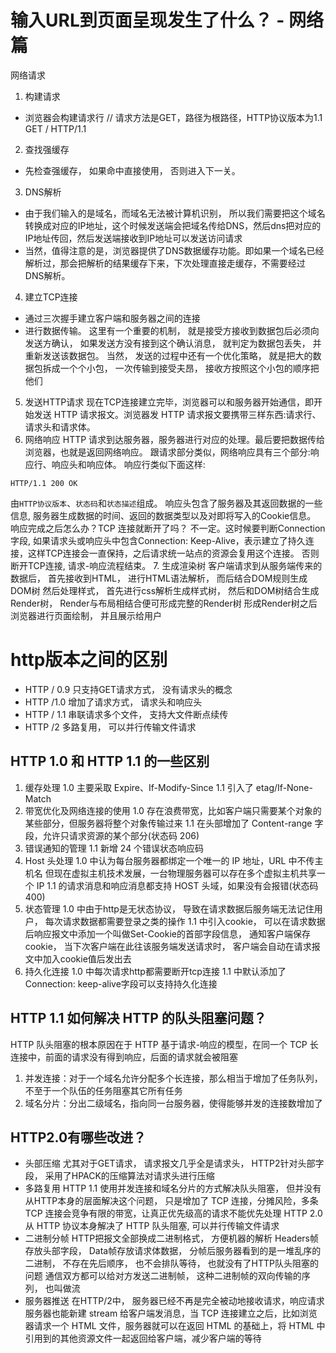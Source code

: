 # 输入URL到页面呈现发生了什么？ - 网络篇
网络请求
1. 构建请求
- 浏览器会构建请求行
// 请求方法是GET，路径为根路径，HTTP协议版本为1.1
GET / HTTP/1.1
2. 查找强缓存
- 先检查强缓存， 如果命中直接使用， 否则进入下一关。 
3. DNS解析
- 由于我们输入的是域名，而域名无法被计算机识别， 所以我们需要把这个域名转换成对应的IP地址，这个时候发送端会把域名传给DNS，然后dns把对应的IP地址传回，然后发送端接收到IP地址可以发送访问请求
- 当然，值得注意的是，浏览器提供了DNS数据缓存功能。即如果一个域名已经解析过，那会把解析的结果缓存下来，下次处理直接走缓存，不需要经过 DNS解析。
4. 建立TCP连接 
- 通过三次握手建立客户端和服务器之间的连接
- 进行数据传输。 这里有一个重要的机制， 就是接受方接收到数据包后必须向发送方确认， 如果发送方没有接到这个确认消息， 就判定为数据包丢失， 并重新发送该数据包。 当然， 发送的过程中还有一个优化策略， 就是把大的数据包拆成一个个小包， 一次传输到接受夫昂， 接收方按照这个小包的顺序把他们
5. 发送HTTP请求
现在TCP连接建立完毕，浏览器可以和服务器开始通信，即开始发送 HTTP 请求报文。浏览器发 HTTP 请求报文要携带三样东西:请求行、请求头和请求体。
6. 网络响应
HTTP 请求到达服务器，服务器进行对应的处理。最后要把数据传给浏览器，也就是返回网络响应。
跟请求部分类似，网络响应具有三个部分:响应行、响应头和响应体。
响应行类似下面这样:
```
HTTP/1.1 200 OK
```
由`HTTP协议版本`、`状态码`和`状态描述`组成。
响应头包含了服务器及其返回数据的一些信息, 服务器生成数据的时间、返回的数据类型以及对即将写入的Cookie信息。
响应完成之后怎么办？TCP 连接就断开了吗？
不一定。这时候要判断Connection字段, 如果请求头或响应头中包含Connection: Keep-Alive，表示建立了持久连接，这样TCP连接会一直保持，之后请求统一站点的资源会复用这个连接。
否则断开TCP连接, 请求-响应流程结束。
7. 生成渲染树
客户端请求到从服务端传来的数据后， 首先接收到HTML， 进行HTML语法解析， 而后结合DOM规则生成DOM树
然后处理样式， 首先进行css解析生成样式树， 然后和DOM树结合生成Render树， Render与布局相结合便可形成完整的Render树
形成Render树之后浏览器进行页面绘制， 并且展示给用户

# http版本之间的区别
- HTTP / 0.9 只支持GET请求方式， 没有请求头的概念
- HTTP /1.0 增加了请求方式， 请求头和响应头 
- HTTP / 1.1 串联请求多个文件， 支持大文件断点续传
- HTTP /2 多路复用， 可以并行传输文件请求
## HTTP 1.0 和 HTTP 1.1 的一些区别
1. 缓存处理
   1.0 主要采取 Expire、If-Modify-Since
   1.1 引入了 etag/If-None-Match
2. 带宽优化及网络连接的使用
   1.0 存在浪费带宽，比如客户端只需要某个对象的某些部分，但服务器将整个对象传输过来
   1.1 在头部增加了 Content-range 字段，允许只请求资源的某个部分(状态码 206)
3. 错误通知的管理
   1.1 新增 24 个错误状态响应码
4. Host 头处理
   1.0 中认为每台服务器都绑定一个唯一的 IP 地址，URL 中不传主机名
   但现在虚拟主机技术发展，一台物理服务器可以存在多个虚拟主机共享一个 IP
   1.1 的请求消息和响应消息都支持 HOST 头域，如果没有会报错(状态码 400)
5. 状态管理
   1.0 中由于http是无状态协议， 导致在请求数据后服务端无法记住用户， 每次请求数据都需要登录之类的操作
   1.1 中引入cookie， 可以在请求数据后响应报文中添加一个叫做Set-Cookie的首部字段信息， 通知客户端保存cookie， 当下次客户端在此往该服务端发送请求时， 客户端会自动在请求报文中加入cookie值后发出去
6. 持久化连接
   1.0 中每次请求http都需要断开tcp连接
   1.1 中默认添加了Connection: keep-alive字段可以支持持久化连接
## HTTP 1.1 如何解决 HTTP 的队头阻塞问题？
HTTP 队头阻塞的根本原因在于 HTTP 基于请求-响应的模型，在同一个 TCP 长连接中，前面的请求没有得到响应，后面的请求就会被阻塞
1. 并发连接：对于一个域名允许分配多个长连接，那么相当于增加了任务队列，不至于一个队伍的任务阻塞其它所有任务
2. 域名分片：分出二级域名，指向同一台服务器，使得能够并发的连接数增加了
## HTTP2.0有哪些改进？
- 头部压缩
  尤其对于GET请求， 请求报文几乎全是请求头， HTTP2针对头部字段， 采用了HPACK的压缩算法对请求头进行压缩
- 多路复用
  HTTP 1.1 使用并发连接和域名分片的方式解决队头阻塞， 但并没有从HTTP本身的层面解决这个问题， 只是增加了 TCP 连接，分摊风险，多条 TCP 连接会竞争有限的带宽，让真正优先级高的请求不能优先处理
  HTTP 2.0 从 HTTP 协议本身解决了 HTTP 队头阻塞, 可以并行传输文件请求
- 二进制分帧
  HTTP把报文全部换成二进制格式， 方便机器的解析
  Headers帧存放头部字段， Data帧存放请求体数据， 分帧后服务器看到的是一堆乱序的二进制， 不存在先后顺序， 也不会排队等待， 也就没有了HTTP队头阻塞的问题
  通信双方都可以给对方发送二进制帧， 这种二进制帧的双向传输的序列， 也叫做流
- 服务器推送
  在HTTP/2中， 服务器已经不再是完全被动地接收请求，响应请求
  服务器也能新建 stream 给客户端发消息，当 TCP 连接建立之后，比如浏览器请求一个 HTML 文件，服务器就可以在返回 HTML 的基础上，将 HTML 中引用到的其他资源文件一起返回给客户端，减少客户端的等待